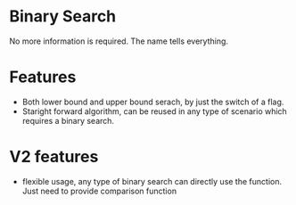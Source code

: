 # Binary Search
No more information is required. The name tells everything.

# Features
- Both lower bound and upper bound serach, by just the switch of a flag.
- Staright forward algorithm, can be reused in any type of scenario which requires a binary search.

# V2 features
- flexible usage, any type of binary search can directly use the function. Just need to provide comparison function
